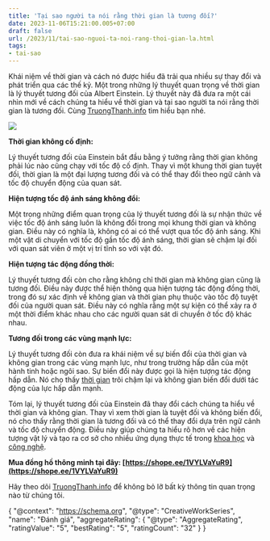 ```yaml
---
title: 'Tại sao người ta nói rằng thời gian là tương đối?'
date: 2023-11-06T15:21:00.005+07:00
draft: false
url: /2023/11/tai-sao-nguoi-ta-noi-rang-thoi-gian-la.html
tags: 
- tai-sao
---
```


Khái niệm về thời gian và cách nó được hiểu đã trải qua nhiều sự thay đổi và phát triển qua các thế kỷ. Một trong những lý thuyết quan trọng về thời gian là lý thuyết tương đối của Albert Einstein. Lý thuyết này đã đưa ra một cái nhìn mới về cách chúng ta hiểu về thời gian và tại sao người ta nói rằng thời gian là tương đối. Cùng [TruongThanh.info](http://www.truongthanh.info) tìm hiểu bạn nhé.

  

[![](https://blogger.googleusercontent.com/img/b/R29vZ2xl/AVvXsEgUAes3ArRPoN6NxXSVxjhoMXPMQoQsRTI6e76Rvv7jMCfO5h0DRj9IrJvPb_WEpM8mWYiOYo5sg2sXjFBIqh7gbeqZ01pppuTpyHE13HEvFsAigGvr6loSqyE9RzfWh50xeEVTLTKsRNZ69gWzROkncAHWyYw_1ZGtqEY64AIYRP8olXPdVNPeZEXZcxar/w400-h268/thoi-gian.webp)](https://blogger.googleusercontent.com/img/b/R29vZ2xl/AVvXsEgUAes3ArRPoN6NxXSVxjhoMXPMQoQsRTI6e76Rvv7jMCfO5h0DRj9IrJvPb_WEpM8mWYiOYo5sg2sXjFBIqh7gbeqZ01pppuTpyHE13HEvFsAigGvr6loSqyE9RzfWh50xeEVTLTKsRNZ69gWzROkncAHWyYw_1ZGtqEY64AIYRP8olXPdVNPeZEXZcxar/s640/thoi-gian.webp)

  

**Thời gian không cố định:**

Lý thuyết tương đối của Einstein bắt đầu bằng ý tưởng rằng thời gian không phải lúc nào cũng chạy với tốc độ cố định. Thay vì một khung thời gian tuyệt đối, thời gian là một đại lượng tương đối và có thể thay đổi theo ngữ cảnh và tốc độ chuyển động của quan sát.

  

**Hiện tượng tốc độ ánh sáng không đổi:**

Một trong những điểm quan trọng của lý thuyết tương đối là sự nhận thức về việc tốc độ ánh sáng luôn là không đổi trong mọi khung thời gian và không gian. Điều này có nghĩa là, không có ai có thể vượt qua tốc độ ánh sáng. Khi một vật di chuyển với tốc độ gần tốc độ ánh sáng, thời gian sẽ chậm lại đối với quan sát viên ở một vị trí tĩnh so với vật đó.

  

**Hiện tượng tác động đồng thời:**

Lý thuyết tương đối còn cho rằng không chỉ thời gian mà không gian cũng là tương đối. Điều này được thể hiện thông qua hiện tượng tác động đồng thời, trong đó sự xác định về không gian và thời gian phụ thuộc vào tốc độ tuyệt đối của người quan sát. Điều này có nghĩa rằng một sự kiện có thể xảy ra ở một thời điểm khác nhau cho các người quan sát di chuyển ở tốc độ khác nhau.

  

**Tương đối trong các vùng mạnh lực:**

Lý thuyết tương đối còn đưa ra khái niệm về sự biến đổi của thời gian và không gian trong các vùng mạnh lực, như trong trường hấp dẫn của một hành tinh hoặc ngôi sao. Sự biến đổi này được gọi là hiện tượng tác động hấp dẫn. Nó cho thấy [thời gian](https://www.truongthanh.info/2023/11/top-15-oi-giay-sneaker-nike-air-force-1.html) trôi chậm lại và không gian biến đổi dưới tác động của lực hấp dẫn mạnh.

  

Tóm lại, lý thuyết tương đối của Einstein đã thay đổi cách chúng ta hiểu về thời gian và không gian. Thay vì xem thời gian là tuyệt đối và không biến đổi, nó cho thấy rằng thời gian là tương đối và có thể thay đổi dựa trên ngữ cảnh và tốc độ chuyển động. Điều này giúp chúng ta hiểu rõ hơn về các hiện tượng vật lý và tạo ra cơ sở cho nhiều ứng dụng thực tế trong [khoa học](https://www.truongthanh.info/2023/11/nhung-nha-khoa-hoc-may-tinh-noi-tieng.html) và [công nghệ](https://www.truongthanh.info/2023/10/anh-gia-ong-ho-thao-nam-ga2100-onetime.html).

  

**Mua đồng hồ thông minh tại đây: [https://shope.ee/1VYLVaYuR9](https://shope.ee/1VYLVaYuR9)**

  

Hãy theo dõi [TruongThanh.info](http://www.truongthanh.info) để không bỏ lỡ bất kỳ thông tin quan trọng nào từ chúng tôi.

  

{ "@context": "https://schema.org", "@type": "CreativeWorkSeries", "name": "Đánh giá", "aggregateRating": { "@type": "AggregateRating", "ratingValue": "5", "bestRating": "5", "ratingCount": "32" } }